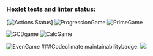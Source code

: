 ### Hexlet tests and linter status:
[![Actions Status](https://github.com/Kapatbl4/java-project-lvl1/workflows/hexlet-check/badge.svg)]
![ProgressionGame](https://user-images.githubusercontent.com/90971956/149149505-367d57df-2fc2-48ae-8285-2dcf4667325d.png)
![PrimeGame](https://user-images.githubusercontent.com/90971956/149149511-ff580b0d-38bf-4401-a05f-bf236716b64d.png)

![GCDgame](https://user-images.githubusercontent.com/90971956/149149489-9978415f-6c2a-40a3-bc87-2627d7a7ad4b.png)
![CalcGame](https://user-images.githubusercontent.com/90971956/150961309-c8abdaae-e4be-44bf-a6a1-d76d5ebdb5b6.png)

![EvenGame](https://user-images.githubusercontent.com/90971956/149149465-0ad9d4ed-4ebc-46e7-bd49-9873e9a16774.png)
###Codeclimate maintainabilitybadge:
<a href="https://codeclimate.com/github/codeclimate/codeclimate/maintainability"><img src="https://api.codeclimate.com/v1/badges/a99a88d28ad37a79dbf6/maintainability" /></a>


